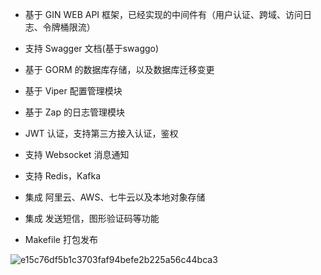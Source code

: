 
* 基于 GIN WEB API 框架，已经实现的中间件有（用户认证、跨域、访问日志、令牌桶限流）

* 支持 Swagger 文档(基于swaggo)

* 基于 GORM 的数据库存储，以及数据库迁移变更

* 基于 Viper 配置管理模块

* 基于 Zap 的日志管理模块

* JWT 认证，支持第三方接入认证，鉴权

* 支持 Websocket 消息通知

* 支持 Redis，Kafka

* 集成 阿里云、AWS、七牛云以及本地对象存储

* 集成 发送短信，图形验证码等功能

* Makefile 打包发布

![e15c76df5b1c3703faf94befe2b225a56c44bca3](https://user-images.githubusercontent.com/81398399/171131913-deef4912-6537-467a-9622-978145d4c9b7.png)


